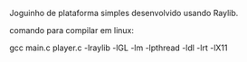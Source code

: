 Joguinho de plataforma simples desenvolvido usando Raylib.

comando para compilar em linux: 

gcc main.c player.c -lraylib -lGL -lm -lpthread -ldl -lrt -lX11